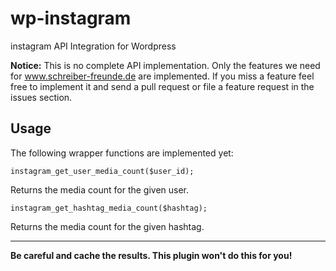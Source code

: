 wp-instagram
============

instagram API Integration for Wordpress

**Notice:** This is no complete API implementation. Only the features we need for www.schreiber-freunde.de are implemented. If you miss a feature feel free to implement it and send a pull request or file a feature request in the issues section.

## Usage
The following wrapper functions are implemented yet:
```
instagram_get_user_media_count($user_id);
```
Returns the media count for the given user.

```
instagram_get_hashtag_media_count($hashtag);
```
Returns the media count for the given hashtag.

* * *
**Be careful and cache the results. This plugin won't do this for you!**